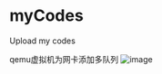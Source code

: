 # myCodes

Upload my codes 


qemu虚拟机为网卡添加多队列
![image](https://github.com/07wdzyxc/myCodes/assets/52001307/6c58e02b-8740-455e-aec8-8fb943764733)

